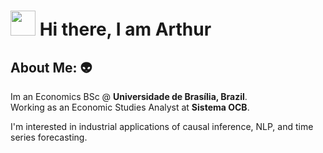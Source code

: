 # <img src="https://images-wixmp-ed30a86b8c4ca887773594c2.wixmp.com/f/3e7ca667-2cfa-4757-9b32-fedaf45c3f38/dd3fyhe-a3088954-941e-497d-bc4c-7bd09e82ec48.gif?token=eyJ0eXAiOiJKV1QiLCJhbGciOiJIUzI1NiJ9.eyJzdWIiOiJ1cm46YXBwOjdlMGQxODg5ODIyNjQzNzNhNWYwZDQxNWVhMGQyNmUwIiwiaXNzIjoidXJuOmFwcDo3ZTBkMTg4OTgyMjY0MzczYTVmMGQ0MTVlYTBkMjZlMCIsIm9iaiI6W1t7InBhdGgiOiJcL2ZcLzNlN2NhNjY3LTJjZmEtNDc1Ny05YjMyLWZlZGFmNDVjM2YzOFwvZGQzZnloZS1hMzA4ODk1NC05NDFlLTQ5N2QtYmM0Yy03YmQwOWU4MmVjNDguZ2lmIn1dXSwiYXVkIjpbInVybjpzZXJ2aWNlOmZpbGUuZG93bmxvYWQiXX0.p-Sx5V0N8y0IBCit3ubtyrIlK9kVfK49JvbeqNdwQVY" height="40" /> Hi there, I am Arthur  

## About Me:  :alien:
Im an Economics BSc @ **Universidade de Brasília, Brazil**.</br>
Working as an Economic Studies Analyst at **Sistema OCB**.

I'm interested in industrial applications of causal inference, NLP, and time series forecasting.
          
